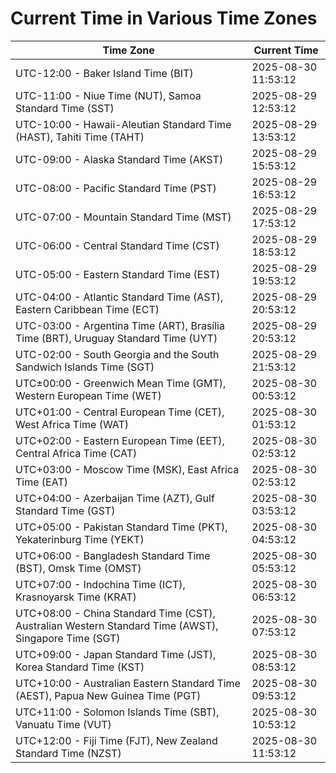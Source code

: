 # Current Time in Various Time Zones

| Time Zone | Current Time |
|-----------|--------------|
| UTC-12:00 - Baker Island Time (BIT) | 2025-08-30 11:53:12 |
| UTC-11:00 - Niue Time (NUT), Samoa Standard Time (SST) | 2025-08-29 12:53:12 |
| UTC-10:00 - Hawaii-Aleutian Standard Time (HAST), Tahiti Time (TAHT) | 2025-08-29 13:53:12 |
| UTC-09:00 - Alaska Standard Time (AKST) | 2025-08-29 15:53:12 |
| UTC-08:00 - Pacific Standard Time (PST) | 2025-08-29 16:53:12 |
| UTC-07:00 - Mountain Standard Time (MST) | 2025-08-29 17:53:12 |
| UTC-06:00 - Central Standard Time (CST) | 2025-08-29 18:53:12 |
| UTC-05:00 - Eastern Standard Time (EST) | 2025-08-29 19:53:12 |
| UTC-04:00 - Atlantic Standard Time (AST), Eastern Caribbean Time (ECT) | 2025-08-29 20:53:12 |
| UTC-03:00 - Argentina Time (ART), Brasília Time (BRT), Uruguay Standard Time (UYT) | 2025-08-29 20:53:12 |
| UTC-02:00 - South Georgia and the South Sandwich Islands Time (SGT) | 2025-08-29 21:53:12 |
| UTC±00:00 - Greenwich Mean Time (GMT), Western European Time (WET) | 2025-08-30 00:53:12 |
| UTC+01:00 - Central European Time (CET), West Africa Time (WAT) | 2025-08-30 01:53:12 |
| UTC+02:00 - Eastern European Time (EET), Central Africa Time (CAT) | 2025-08-30 02:53:12 |
| UTC+03:00 - Moscow Time (MSK), East Africa Time (EAT) | 2025-08-30 02:53:12 |
| UTC+04:00 - Azerbaijan Time (AZT), Gulf Standard Time (GST) | 2025-08-30 03:53:12 |
| UTC+05:00 - Pakistan Standard Time (PKT), Yekaterinburg Time (YEKT) | 2025-08-30 04:53:12 |
| UTC+06:00 - Bangladesh Standard Time (BST), Omsk Time (OMST) | 2025-08-30 05:53:12 |
| UTC+07:00 - Indochina Time (ICT), Krasnoyarsk Time (KRAT) | 2025-08-30 06:53:12 |
| UTC+08:00 - China Standard Time (CST), Australian Western Standard Time (AWST), Singapore Time (SGT) | 2025-08-30 07:53:12 |
| UTC+09:00 - Japan Standard Time (JST), Korea Standard Time (KST) | 2025-08-30 08:53:12 |
| UTC+10:00 - Australian Eastern Standard Time (AEST), Papua New Guinea Time (PGT) | 2025-08-30 09:53:12 |
| UTC+11:00 - Solomon Islands Time (SBT), Vanuatu Time (VUT) | 2025-08-30 10:53:12 |
| UTC+12:00 - Fiji Time (FJT), New Zealand Standard Time (NZST) | 2025-08-30 11:53:12 |

